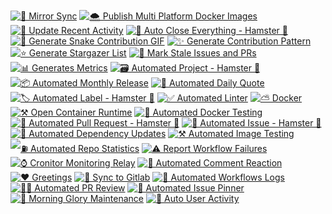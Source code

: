 [![🦅 Mirror Sync](https://github.com/offensive-vk/offensive-vk/actions/workflows/mirror.yml/badge.svg)](https://github.com/offensive-vk/offensive-vk/actions/workflows/mirror.yml)
[![🌨️ Publish Multi Platform Docker Images](https://github.com/offensive-vk/offensive-vk/actions/workflows/docker-publish.yml/badge.svg)](https://github.com/offensive-vk/offensive-vk/actions/workflows/docker-publish.yml)
[![📃 Update Recent Activity](https://github.com/offensive-vk/offensive-vk/actions/workflows/recent.yml/badge.svg)](https://github.com/offensive-vk/offensive-vk/actions/workflows/recent.yml)
[![🤖 Auto Close Everything - Hamster 🐹](https://github.com/offensive-vk/offensive-vk/actions/workflows/auto-close.yml/badge.svg)](https://github.com/offensive-vk/offensive-vk/actions/workflows/auto-close.yml)
[![🐍 Generate Snake Contribution GIF](https://github.com/offensive-vk/offensive-vk/actions/workflows/snake.yml/badge.svg)](https://github.com/offensive-vk/offensive-vk/actions/workflows/snake.yml)
[![✨ Generate Contribution Pattern](https://github.com/offensive-vk/offensive-vk/actions/workflows/contributions.yml/badge.svg)](https://github.com/offensive-vk/offensive-vk/actions/workflows/contributions.yml)
[![⭐ Generate Stargazer List](https://github.com/offensive-vk/offensive-vk/actions/workflows/starred.yml/badge.svg)](https://github.com/offensive-vk/offensive-vk/actions/workflows/starred.yml)
[![👻 Mark Stale Issues and PRs](https://github.com/offensive-vk/offensive-vk/actions/workflows/stale.yml/badge.svg)](https://github.com/offensive-vk/offensive-vk/actions/workflows/stale.yml)
[![📊 Generates Metrics](https://github.com/offensive-vk/offensive-vk/actions/workflows/metrics.yml/badge.svg)](https://github.com/offensive-vk/offensive-vk/actions/workflows/metrics.yml)
[![🗃️ Automated Project - Hamster 🐹](https://github.com/offensive-vk/offensive-vk/actions/workflows/auto-project.yml/badge.svg)](https://github.com/offensive-vk/offensive-vk/actions/workflows/auto-project.yml)
[![📦 Automated Monthly Release](https://github.com/offensive-vk/offensive-vk/actions/workflows/auto-release.yml/badge.svg)](https://github.com/offensive-vk/offensive-vk/actions/workflows/auto-release.yml)
[![💬 Automated Daily Quote](https://github.com/offensive-vk/offensive-vk/actions/workflows/auto-quote.yml/badge.svg)](https://github.com/offensive-vk/offensive-vk/actions/workflows/auto-quote.yml)
[![🏷️ Automated Label - Hamster 🐹](https://github.com/offensive-vk/offensive-vk/actions/workflows/auto-label.yml/badge.svg)](https://github.com/offensive-vk/offensive-vk/actions/workflows/auto-label.yml)
[![✅ Automated Linter](https://github.com/offensive-vk/offensive-vk/actions/workflows/auto-lint.yml/badge.svg)](https://github.com/offensive-vk/offensive-vk/actions/workflows/auto-lint.yml)
[![⛅ Docker](https://github.com/offensive-vk/offensive-vk/actions/workflows/docker-image.yml/badge.svg)](https://github.com/offensive-vk/offensive-vk/actions/workflows/docker-image.yml)
[![⚒️ Open Container Runtime](https://github.com/offensive-vk/offensive-vk/actions/workflows/ocr.yml/badge.svg)](https://github.com/offensive-vk/offensive-vk/actions/workflows/ocr.yml)
[![🚢 Automated Docker Testing](https://github.com/offensive-vk/offensive-vk/actions/workflows/dind.yml/badge.svg)](https://github.com/offensive-vk/offensive-vk/actions/workflows/dind.yml)
[![🤖 Automated Pull Request - Hamster 🐹](https://github.com/offensive-vk/offensive-vk/actions/workflows/auto-pr.yml/badge.svg)](https://github.com/offensive-vk/offensive-vk/actions/workflows/auto-pr.yml)
[![🤖 Automated Issue - Hamster 🐹](https://github.com/offensive-vk/offensive-vk/actions/workflows/auto-issue.yml/badge.svg)](https://github.com/offensive-vk/offensive-vk/actions/workflows/auto-issue.yml)
[![🛫 Automated Dependency Updates](https://github.com/offensive-vk/offensive-vk/actions/workflows/auto-update.yml/badge.svg)](https://github.com/offensive-vk/offensive-vk/actions/workflows/auto-update.yml)
[![⚒️ Automated Image Testing](https://github.com/offensive-vk/offensive-vk/actions/workflows/auto-pull.yml/badge.svg)](https://github.com/offensive-vk/offensive-vk/actions/workflows/auto-pull.yml)
[![⛽ Automated Repo Statistics](https://github.com/offensive-vk/offensive-vk/actions/workflows/auto-stats.yml/badge.svg)](https://github.com/offensive-vk/offensive-vk/actions/workflows/auto-stats.yml)
[![⚠️ Report Workflow Failures](https://github.com/offensive-vk/offensive-vk/actions/workflows/auto-report.yml/badge.svg)](https://github.com/offensive-vk/offensive-vk/actions/workflows/auto-report.yml)
[![⌚ Cronitor Monitoring Relay](https://github.com/offensive-vk/offensive-vk/actions/workflows/cronitor.yml/badge.svg)](https://github.com/offensive-vk/offensive-vk/actions/workflows/cronitor.yml)
[![🚀 Automated Comment Reaction](https://github.com/offensive-vk/offensive-vk/actions/workflows/auto-react.yml/badge.svg)](https://github.com/offensive-vk/offensive-vk/actions/workflows/auto-react.yml)
[![❤️ Greetings](https://github.com/offensive-vk/offensive-vk/actions/workflows/auto-greet.yml/badge.svg)](https://github.com/offensive-vk/offensive-vk/actions/workflows/auto-greet.yml)
[![🦅 Sync to Gitlab](https://github.com/offensive-vk/offensive-vk/actions/workflows/auto-sync.yml/badge.svg)](https://github.com/offensive-vk/offensive-vk/actions/workflows/auto-sync.yml)
[![🛜 Automated Workflows Logs](https://github.com/offensive-vk/offensive-vk/actions/workflows/fetch-workflows.yml/badge.svg)](https://github.com/offensive-vk/offensive-vk/actions/workflows/fetch-workflows.yml)
[![✍🏻 Automated PR Review](https://github.com/offensive-vk/offensive-vk/actions/workflows/auto-review.yml/badge.svg)](https://github.com/offensive-vk/offensive-vk/actions/workflows/auto-review.yml)
[![📌 Automated Issue Pinner](https://github.com/offensive-vk/offensive-vk/actions/workflows/auto-pin.yml/badge.svg)](https://github.com/offensive-vk/offensive-vk/actions/workflows/auto-pin.yml)
[![🌅 Morning Glory Maintenance](https://github.com/offensive-vk/offensive-vk/actions/workflows/morning.yml/badge.svg)](https://github.com/offensive-vk/offensive-vk/actions/workflows/morning.yml)
[![📃 Auto User Activity](https://github.com/offensive-vk/offensive-vk/actions/workflows/auto-activity.yml/badge.svg)](https://github.com/offensive-vk/offensive-vk/actions/workflows/auto-activity.yml)